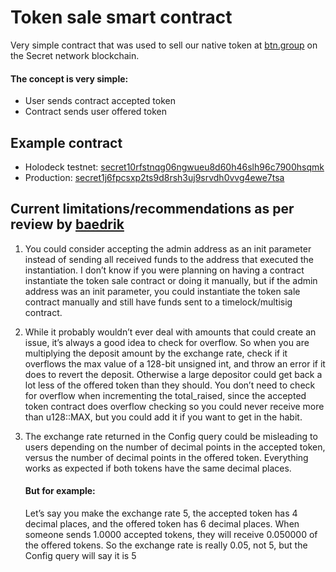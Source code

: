 # Token sale smart contract
Very simple contract that was used to sell our native token at [btn.group](https://btn.group/secret_network/buttcoin) on the Secret network blockchain.

#### The concept is very simple:
* User sends contract accepted token
* Contract sends user offered token

## Example contract
* Holodeck testnet: [secret10rfstnqg06ngwueu8d60h46slh96c7900hsqmk](https://secretnodes.com/secret/chains/holodeck-2/contracts/secret10rfstnqg06ngwueu8d60h46slh96c7900hsqmk)
* Production: [secret1j6fpcsxp2ts9d8rsh3uj9srvdh0vvg4ewe7tsa](https://secretnodes.com/secret/chains/secret-2/contracts/secret1j6fpcsxp2ts9d8rsh3uj9srvdh0vvg4ewe7tsa)

## Current limitations/recommendations as per review by [baedrik](https://github.com/baedrik)
1. You could consider accepting the admin address as an init parameter instead of sending all received funds to the address that executed the instantiation.  I don’t know if you were planning on having a contract instantiate the token sale contract or doing it manually, but if the admin address was an init parameter, you could instantiate the token sale contract manually and still have funds sent to a timelock/multisig contract.
2. While it probably wouldn’t ever deal with amounts that could create an issue, it’s always a good idea to check for overflow.  So when you are multiplying the deposit amount by the exchange rate, check if it overflows the max value of a 128-bit unsigned int, and throw an error if it does to revert the deposit.  Otherwise a large depositor could get back a lot less of the offered token than they should.  You don’t need to check for overflow when incrementing the total_raised, since the accepted token contract does overflow checking so you could never receive more than u128::MAX, but you could add it if you want to get in the habit.
3. The exchange rate returned in the Config query could be misleading to users depending on the number of decimal points in the accepted token, versus the number of decimal points in the offered token. Everything works as expected if both tokens have the same decimal places.

    #### But for example:
    Let’s say you make the exchange rate 5, the accepted token has 4 decimal places, and the offered token has 6 decimal places. When someone sends 1.0000 accepted tokens, they will receive 0.050000 of the offered tokens.  So the exchange rate is really 0.05, not 5, but the Config query will say it is 5
